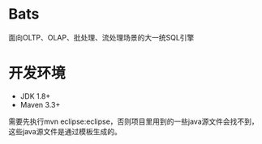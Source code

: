 # Bats
面向OLTP、OLAP、批处理、流处理场景的大一统SQL引擎

# 开发环境
* JDK 1.8+
* Maven 3.3+

需要先执行mvn eclipse:eclipse，否则项目里用到的一些java源文件会找不到，这些java源文件是通过模板生成的。
